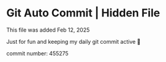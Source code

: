 # Git Auto Commit | Hidden File

This file was added Feb 12, 2025

Just for fun and keeping my daily git commit active 🤪

commit number: 455275
